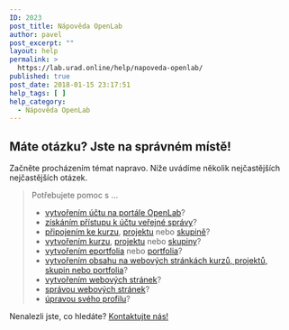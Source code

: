 ```yaml
---
ID: 2023
post_title: Nápověda OpenLab
author: pavel
post_excerpt: ""
layout: help
permalink: >
  https://lab.urad.online/help/napoveda-openlab/
published: true
post_date: 2018-01-15 23:17:51
help_tags: [ ]
help_category:
  - Nápověda OpenLab
---
```

<h2>Máte otázku? Jste na správném místě!</h2>
Začněte procházením témat napravo. Níže uvádíme několik nejčastějších nejčastějších otázek.
<blockquote>Potřebujete pomoc s …
<ul>
 	<li><a href="https://lab.urad.online/help/registrace-na-openlab/">vytvořením účtu na portále OpenLab</a>?</li>
 	<li><a href="https://lab.urad.online/help/accessing-your-city-tech-email-for-students/">získáním přístupu k účtu veřejné správy</a>?</li>
 	<li><a href="https://lab.urad.online/help/joining-a-course/">připojením ke kurzu</a>, <a href="https://lab.urad.online/help/joining-a-project/">projektu</a> nebo <a href="https://lab.urad.online/help/joining-a-club/">skupině</a>?</li>
 	<li><a href="https://lab.urad.online/help/creating-a-course-faculty-only/">vytvořením kurzu</a>, <a href="https://lab.urad.online/help/creating-a-project/">projektu</a> nebo <a href="https://lab.urad.online/help/creating-a-club/">skupiny</a>?</li>
 	<li><a href="https://lab.urad.online/help/creating-an-eportfolio/">vytvořením eportfolia</a> nebo <a href="https://lab.urad.online/help/creating-a-portfolio/">portfolia</a>?</li>
 	<li><a href="https://lab.urad.online/help/help-category/using-a-site/">vytvořením obsahu na webových stránkách kurzů, projektů, skupin nebo portfolia</a>?</li>
 	<li><a href="https://lab.urad.online/help/help-category/building-your-site-for-site-administrators/">vytvořením webových stránek</a>?</li>
 	<li><a href="https://lab.urad.online/help/help-category/managing-your-site/">správou webových stránek</a>?</li>
 	<li><a href="https://lab.urad.online/help/editing-my-profile/">úpravou svého profilu</a>?</li>
</ul>
</blockquote>
Nenalezli jste, co hledáte? <a href="https://lab.urad.online/help/contact-us/">Kontaktujte nás!</a>